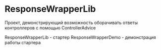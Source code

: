 # ResponseWrapperLib
Проект, демонстрирующий возможность оборачивать ответы контроллеров с помощью ControllerAdvice

ResponseWrapperLib - стартер
ResponseWrapperDemo - демонстрация работы стартера
